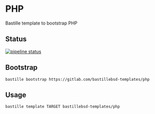 # PHP
Bastille template to bootstrap PHP

## Status
[![pipeline status](https://gitlab.com/bastillebsd-templates/php/badges/master/pipeline.svg)](https://gitlab.com/bastillebsd-templates/php/commits/master)

## Bootstrap
```shell
bastille bootstrap https://gitlab.com/bastillebsd-templates/php
```

## Usage
```shell
bastille template TARGET bastillebsd-templates/php
```
